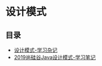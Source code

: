 #  设计模式

## 目录

* [设计模式-学习杂记](/study/设计模式/设计模式-学习杂记)
* [2019尚硅谷Java设计模式-学习笔记](/study/设计模式/2019尚硅谷Java设计模式-学习笔记)